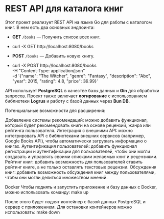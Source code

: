 # REST API для каталога книг

Этот проект реализует REST API на языке Go для работы с каталогом книг. В нем есть два основных эндпоинта:

- **GET** `/books` — Получить список всех книг.
- curl -X GET http://localhost:8080/books


- **POST** `/books` — Добавить новую книгу.
- сurl -X POST http://localhost:8080/books \
    -H "Content-Type: application/json" \
    -d '{"name": "The Witcher", "genre": "Fantasy", "description": "Abc", "year": 2015, "rating": 4.8, "price": 39.99}'



API использует **PostgreSQL** в качестве базы данных и **Gin** для обработки запросов. 
Проект также включает **логирование** с использованием библиотеки **Logrus** 
и работу с базой данных через **Bun DB**.


Потенциальные возможности для расширения:

Добавление системы рекомендаций: можно добавить функционал, который будет рекомендовать книги на основе рецензий, жанра или рейтинга пользователя.
Интеграция с внешними API: можно интегрировать API с библиотеками внешних сервисов (например, Google Books API), чтобы автоматически загружать информацию о книгах.
Аутентификация пользователей: добавить функционал регистрации и аутентификации для пользователей, чтобы они могли создавать и управлять своими списками желаемых книг и рецензиями.
Рейтинг книг: добавить возможность для пользователей ставить рейтинг книге, а не только оставлять текстовые рецензии.
Обсуждения книг: добавить возможность обсуждения книг между пользователями, чтобы они могли делиться множеством мнений.


Docker
Чтобы поднять и запустить приложение и базу данных с Docker, можно использовать команду:
make up


После этого будет поднят контейнер с базой данных PostgreSQL и сервер с приложением. Для остановки контейнеров можно использовать:
make down
